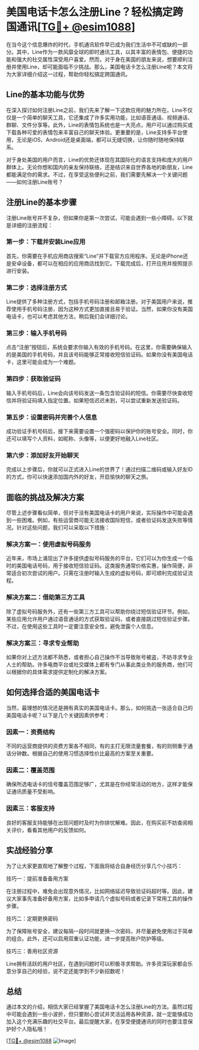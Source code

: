 # 美国电话卡怎么注册Line？轻松搞定跨国通讯[[TG💪+ @esim1088](https://t.me/s/esim1088)]

在当今这个信息爆炸的时代，手机通讯软件早已成为我们生活中不可或缺的一部分。其中，Line作为一款风靡全球的即时通讯工具，以其丰富的表情包、便捷的功能和强大的社交属性深受用户喜爱。然而，对于身在美国的朋友来说，想要顺利注册并使用Line，却可能面临不少挑战。那么，美国电话卡怎么注册Line呢？本文将为大家详细介绍这一过程，帮助你轻松搞定跨国通讯。

## Line的基本功能与优势

在深入探讨如何注册Line之前，我们先来了解一下这款应用的魅力所在。Line不仅仅是一个简单的聊天工具，它还集成了许多实用功能，比如语音通话、视频通话、群聊、文件分享等。此外，Line的表情包系统也是一大亮点，用户可以通过购买或下载各种可爱的表情包来丰富自己的聊天体验。更重要的是，Line支持多平台使用，无论是iOS、Android还是桌面端，都可以无缝切换，让你随时随地保持联系。

对于身处美国的用户而言，Line的优势还体现在其国际化的语言支持和庞大的用户群体上。无论你想和国内的亲友保持联络，还是结识来自世界各地的新朋友，Line都能满足你的需求。不过，在享受这些便利之前，我们需要先解决一个关键问题——如何注册Line账号？

## 注册Line的基本步骤

注册Line账号并不复杂，但如果你是第一次尝试，可能会遇到一些小障碍。以下就是详细的注册流程：

### 第一步：下载并安装Line应用

首先，你需要在手机应用商店搜索“Line”并下载官方应用程序。无论是iPhone还是安卓设备，都可以在相应的应用商店找到它。下载完成后，打开应用并按照提示进行安装。

### 第二步：选择注册方式

Line提供了多种注册方式，包括手机号码注册和邮箱注册。对于美国用户来说，推荐使用手机号码注册，因为这种方式更加直接且易于验证。当然，如果你没有美国电话卡，也可以考虑其他方法，稍后我们会详细讨论。

### 第三步：输入手机号码

点击“注册”按钮后，系统会要求你输入有效的手机号码。在这里，你需要确保输入的是美国的手机号码，并且该号码能够正常接收短信验证码。如果你没有美国电话卡，这里可能会成为一个难题。

### 第四步：获取验证码

输入手机号码后，Line会向该号码发送一条包含验证码的短信。你需要尽快查收短信并将验证码填入指定位置。如果短信迟迟未到，可以尝试重新发送验证码。

### 第五步：设置密码并完善个人信息

成功验证手机号码后，接下来需要设置一个强密码以保护你的账号安全。同时，你还可以填写个人资料，如昵称、头像等，以便更好地融入Line社区。

### 第六步：添加好友开始聊天

完成以上步骤后，你就可以正式进入Line的世界了！通过扫描二维码或输入好友ID的方式，你可以快速添加国内外的好友，开启愉快的聊天之旅。

## 面临的挑战及解决方案

尽管上述步骤看似简单，但对于没有美国电话卡的用户来说，实际操作中可能会遇到一些困难。例如，有些运营商可能无法接收国际短信，或者验证码发送失败等情况。针对这些问题，我们可以采取以下措施：

### 解决方案一：使用虚拟号码服务

近年来，市场上涌现出了许多提供虚拟号码服务的平台，它们可以为你生成一个临时的美国电话号码，用于接收短信验证码。这类服务通常价格实惠，操作简便，非常适合初次尝试的用户。只需在注册时输入生成的虚拟号码，即可顺利完成验证流程。

### 解决方案二：借助第三方工具

除了虚拟号码服务外，还有一些第三方工具可以帮助你绕过短信验证环节。例如，某些应用允许用户通过语音通话的方式获取验证码，或者直接跳过短信验证步骤。不过，在使用这些工具时一定要注意安全性，避免泄露个人信息。

### 解决方案三：寻求专业帮助

如果你对上述方法都不熟悉，或者担心自己操作不当导致账号被盗，不妨寻求专业人士的帮助。许多电商平台或社交媒体上都有专门从事此类业务的服务商，他们可以根据你的具体需求提供定制化的解决方案。

## 如何选择合适的美国电话卡

当然，最理想的情况还是拥有真实的美国电话卡。那么，如何挑选一张适合自己的美国电话卡呢？以下是几个关键因素供参考：

### 因素一：资费结构

不同的运营商提供的资费方案各不相同，有的主打无限流量套餐，有的则侧重于通话分钟数。根据自己的使用习惯选择性价比最高的方案至关重要。

### 因素二：覆盖范围

确保所选电话卡的信号覆盖范围足够广，尤其是在你经常活动的地方，这样才能保证通讯质量不受影响。

### 因素三：客服支持

良好的客服支持能够在出现问题时及时为你排忧解难。因此，在购买前不妨查阅相关评价，看看其他用户的反馈如何。

## 实战经验分享

为了让大家更直观地了解整个过程，下面我将结合自身经历分享几个小技巧：

技巧一：提前准备备用方案

在注册过程中，难免会出现意外情况，比如网络延迟导致验证码超时等。因此，建议大家事先准备好备用方案，比如多申请几个虚拟号码或者记录下常用工具的操作步骤。

技巧二：定期更换密码

为了保障账号安全，建议每隔一段时间就更换一次密码，并尽量避免使用过于简单的组合。此外，还可以启用双重认证功能，进一步提高账户防护等级。

技巧三：善用社区资源

Line拥有活跃的用户社区，在遇到问题时可以积极寻求帮助。许多资深玩家都会乐意分享自己的经验，说不定还能学到不少新招数呢！

## 总结

通过本文的介绍，相信大家已经掌握了美国电话卡怎么注册Line的方法。虽然过程中可能会遇到一些小波折，但只要耐心尝试并灵活运用各种资源，就一定能够成功加入这个充满乐趣的社交平台。最后提醒大家，在享受便捷通讯的同时也要注意保护好个人隐私哦！

[[TG💪+ @esim1088](https://t.me/s/esim1088) ![Image](https://i.postimg.cc/4NQfJmqS/Snipaste-2025-05-13-00-14-12.png)]